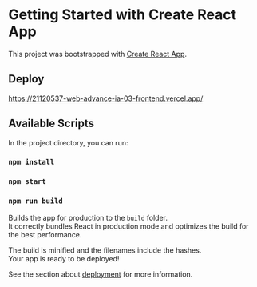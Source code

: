 # Getting Started with Create React App

This project was bootstrapped with [Create React App](https://github.com/facebook/create-react-app).

## Deploy
https://21120537-web-advance-ia-03-frontend.vercel.app/

## Available Scripts

In the project directory, you can run:
### `npm install`

### `npm start`

### `npm run build`

Builds the app for production to the `build` folder.\
It correctly bundles React in production mode and optimizes the build for the best performance.

The build is minified and the filenames include the hashes.\
Your app is ready to be deployed!

See the section about [deployment](https://facebook.github.io/create-react-app/docs/deployment) for more information.

